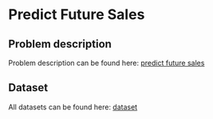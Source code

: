 # Predict Future Sales

## Problem description
Problem description can be found here: [predict future sales](https://www.kaggle.com/c/competitive-data-science-predict-future-sales)

## Dataset
All datasets can be found here: [dataset](https://www.kaggle.com/c/competitive-data-science-predict-future-sales/data)
